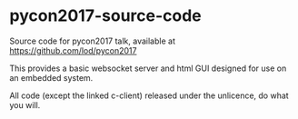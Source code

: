 # pycon2017-source-code
Source code for pycon2017 talk, available at https://github.com/lod/pycon2017

This provides a basic websocket server and html GUI designed for use on an embedded system.

All code (except the linked c-client) released under the unlicence, do what you will.
